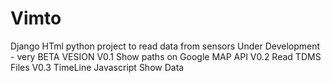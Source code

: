 # Vimto

Django HTml python project to read data from sensors 
Under Development - very BETA VESION
V0.1 Show paths on Google MAP API
V0.2 Read TDMS Files
V0.3 TimeLine Javascript Show Data
